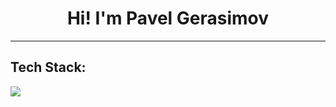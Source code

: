 <h1 align="center">Hi! I'm Pavel Gerasimov</h1>

---


## Tech Stack:
<img src="https://img.shields.io/badge/Python-4682B4?style=for-the-badge&logo=Python&logoColor=FFD700"/>

